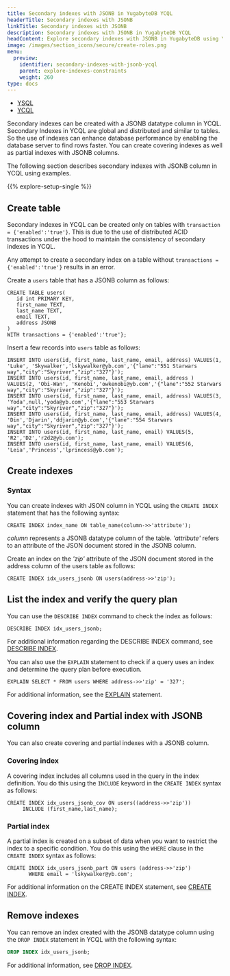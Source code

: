 ```yaml
---
title: Secondary indexes with JSONB in YugabyteDB YCQL
headerTitle: Secondary indexes with JSONB
linkTitle: Secondary indexes with JSONB
description: Secondary indexes with JSONB in YugabyteDB YCQL
headContent: Explore secondary indexes with JSONB in YugabyteDB using YCQL
image: /images/section_icons/secure/create-roles.png
menu:
  preview:
    identifier: secondary-indexes-with-jsonb-ycql
    parent: explore-indexes-constraints
    weight: 260
type: docs
---
```


<ul class="nav nav-tabs-alt nav-tabs-yb">
  <li >
    <a href="../secondary-indexes-with-jsonb-ysql/" class="nav-link">
      <i class="icon-postgres" aria-hidden="true"></i>
      YSQL
    </a>
  </li>
  <li >
    <a href="../secondary-indexes-with-jsonb-ycql/" class="nav-link active">
      <i class="icon-cassandra" aria-hidden="true"></i>
      YCQL
    </a>
  </li>
</ul>

Secondary indexes can be created with a JSONB datatype column in YCQL. Secondary Indexes in YCQL are global and distributed and similar to tables.  So the use of indexes can enhance database performance by enabling the database server to find rows faster.  You can create covering indexes as well as partial indexes with JSONB columns.

The following section describes secondary indexes with JSONB column in YCQL using examples.

{{% explore-setup-single %}}

## Create table

Secondary indexes in YCQL can be created only on tables with `transaction = {'enabled':'true'}`. This is due to the use of distributed ACID transactions under the hood to maintain the consistency of secondary indexes in YCQL.

Any attempt to create a secondary index on a table without `transactions = {'enabled':'true'}` results in an error.

Create a `users` table that has a JSONB column as follows:

```cql
CREATE TABLE users(
   id int PRIMARY KEY,
   first_name TEXT,
   last_name TEXT,
   email TEXT,
   address JSONB
)
WITH transactions = {'enabled':'true'};
```

Insert a few records into `users` table as follows:

```cql
INSERT INTO users(id, first_name, last_name, email, address) VALUES(1, 'Luke', 'Skywalker','lskywalker@yb.com','{"lane":"551 Starwars way","city":"Skyriver","zip":"327"}');
INSERT INTO users(id, first_name, last_name, email, address ) VALUES(2, 'Obi-Wan', 'Kenobi','owkenobi@yb.com','{"lane":"552 Starwars way","city":"Skyriver","zip":"327"}');
INSERT INTO users(id, first_name, last_name, email, address) VALUES(3, 'Yoda',null,'yoda@yb.com','{"lane":"553 Starwars way","city":"Skyriver","zip":"327"}');
INSERT INTO users(id, first_name, last_name, email, address) VALUES(4, 'Din','Djarin','ddjarin@yb.com','{"lane":"554 Starwars way","city":"Skyriver","zip":"327"}');
INSERT INTO users(id, first_name, last_name, email) VALUES(5, 'R2','D2','r2d2@yb.com');
INSERT INTO users(id, first_name, last_name, email) VALUES(6, 'Leia','Princess','lprincess@yb.com');

```

## Create indexes

### Syntax

You can create indexes with JSON column in YCQL using the `CREATE INDEX` statement that has the following syntax:

```cql
CREATE INDEX index_name ON table_name(column->>'attribute');
```

*column* represents a JSONB datatype column of the table. *'attribute'* refers to an attribute of the JSON document stored in the JSONB column.

Create an index on the *'zip'* attribute of the JSON document stored in the address column of the users table as follows:

```cql
CREATE INDEX idx_users_jsonb ON users(address->>'zip');
```

## List the index and verify the query plan

You can use the `DESCRIBE INDEX` command to check the index as follows:

```cql
DESCRIBE INDEX idx_users_jsonb;
```

For additional information regarding the DESCRIBE INDEX command, see [DESCRIBE INDEX](../../../admin/ycqlsh/#describe).

You can also use the `EXPLAIN` statement to check if a query uses an index and determine the query plan before execution.

```cql
EXPLAIN SELECT * FROM users WHERE address->>'zip' = '327';
```

For additional information, see the [EXPLAIN](../../../api/ycql/explain/) statement.

## Covering index and Partial index with JSONB column

You can also create covering and partial indexes with a JSONB column.

### Covering index

A covering index includes all columns used in the query in the index definition. You do this using the `INCLUDE` keyword in the `CREATE INDEX` syntax as follows:

```cql
CREATE INDEX idx_users_jsonb_cov ON users((address->>'zip'))
     INCLUDE (first_name,last_name);
```

### Partial index

A partial index is created on a subset of data when you want to restrict the index to a specific condition. You do this using the `WHERE` clause in the `CREATE INDEX` syntax as follows:

``` cql
CREATE INDEX idx_users_jsonb_part ON users (address->>'zip')
       WHERE email = 'lskywalker@yb.com';
```

For additional information on the CREATE INDEX statement, see [CREATE INDEX](../../../api/ycql/ddl_create_index/).

## Remove indexes

You can remove an index created with the JSONB datatype column using the `DROP INDEX` statement in YCQL with the following syntax:

```sql
DROP INDEX idx_users_jsonb;
```

For additional information, see [DROP INDEX](../../../api/ycql/ddl_drop_index/).

